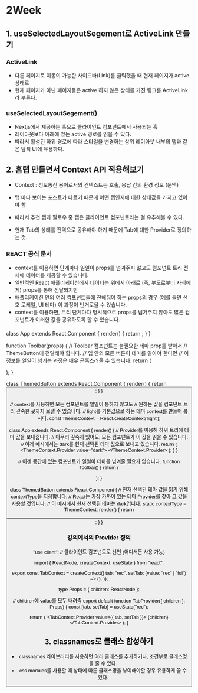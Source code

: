 # 2Week

## 1. useSelectedLayoutSegement로 ActiveLink 만들기

### ActiveLink

- 다른 페이지로 이동이 가능한 사이드바(Link)를 클릭했을 때 현재 페이지가 active 상태로
- 현재 페이지가 아닌 페이지들은 active 하지 않은 상태를 가진 링크를 ActiveLink라 부른다.

### useSelectedLayoutSegement()

- Nextjs에서 제공하는 훅으로 클라이언트 컴포넌트에서 사용되는 훅
- 레이아웃보다 아래에 있는 active 경로를 읽을 수 있다.
- 따라서 활성된 하위 경로에 따라 스타일을 변경하는 상위 레이아웃 내부의 탭과 같은 탐색 UI에 유용하다.

## 2. 홈탭 만들면서 Context API 적용해보기

- Context : 정보통신 용어로서의 컨텍스트는 호출, 응답 간의 환경 정보 (문맥)

- 탭 마다 보이는 포스트가 다르기 때문에 어떤 탭인지에 대한 상태값을 가지고 있어야 함
- 따라서 추천 탭과 팔로우 중 탭은 클라이언트 컴포넌트라는 걸 유추해볼 수 있다.
- 현재 Tab의 상태를 전역으로 공유해야 하기 때문에 Tab에 대한 Provider로 정의하는 것.

### REACT 공식 문서

- context를 이용하면 단계마다 일일이 props를 넘겨주지 않고도 컴포넌트 트리 전체에 데이터를 제공할 수 있습니다.
- 일반적인 React 애플리케이션에서 데이터는 위에서 아래로 (즉, 부모로부터 자식에게) props를 통해 전달되지만
- 애플리케이션 안의 여러 컴포넌트들에 전해줘야 하는 props의 경우 (예를 들면 선호 로케일, UI 테마) 이 과정이 번거로울 수 있습니다.
- context를 이용하면, 트리 단계마다 명시적으로 props를 넘겨주지 않아도 많은 컴포넌트가 이러한 값을 공유하도록 할 수 있습니다.

####
class App extends React.Component {
  render() {
    return <Toolbar theme="dark" />;
  }
}

function Toolbar(props) {
  // Toolbar 컴포넌트는 불필요한 테마 prop를 받아서
  // ThemeButton에 전달해야 합니다.
  // 앱 안의 모든 버튼이 테마를 알아야 한다면
  // 이 정보를 일일이 넘기는 과정은 매우 곤혹스러울 수 있습니다.
  return (
    <div>
      <ThemedButton theme={props.theme} />
    </div>
  );
}

class ThemedButton extends React.Component {
  render() {
    return <Button theme={this.props.theme} />;
  }
}
####

####
// context를 사용하면 모든 컴포넌트를 일일이 통하지 않고도
// 원하는 값을 컴포넌트 트리 깊숙한 곳까지 보낼 수 있습니다.
// light를 기본값으로 하는 테마 context를 만들어 봅시다.
const ThemeContext = React.createContext('light');

class App extends React.Component {
  render() {
    // Provider를 이용해 하위 트리에 테마 값을 보내줍니다.
    // 아무리 깊숙히 있어도, 모든 컴포넌트가 이 값을 읽을 수 있습니다.
    // 아래 예시에서는 dark를 현재 선택된 테마 값으로 보내고 있습니다.
    return (
      <ThemeContext.Provider value="dark">
        <Toolbar />
      </ThemeContext.Provider>
    );
  }
}

// 이젠 중간에 있는 컴포넌트가 일일이 테마를 넘겨줄 필요가 없습니다.
function Toolbar() {
  return (
    <div>
      <ThemedButton />
    </div>
  );
}

class ThemedButton extends React.Component {
  // 현재 선택된 테마 값을 읽기 위해 contextType을 지정합니다.
  // React는 가장 가까이 있는 테마 Provider를 찾아 그 값을 사용할 것입니다.
  // 이 예시에서 현재 선택된 테마는 dark입니다.
  static contextType = ThemeContext;
  render() {
    return <Button theme={this.context} />;
  }
}
####

### 강의에서의 Provider 정의

####
"use client"; // 클라이언트 컴포넌트로 선언 (어디서든 사용 가능)

import { ReactNode, createContext, useState } from "react";

export const TabContext = createContext({
  tab: "rec",
  setTab: (value: "rec" | "fol") => {},
});

type Props = { children: ReactNode };

// children에 value를 모두 내려줌
export default function TabProvider({ children }: Props) {
  const [tab, setTab] = useState("rec");

  return (
    <TabContext.Provider value={{ tab, setTab }}>
      {children}
    </TabContext.Provider>
  );
}
####

## 3. classnames로 클래스 합성하기

- classnames 라이브러리를 사용하면 여러 클래스를 추가하거나, 조건부로 클래스명을 줄 수 있다.
- css modules를 사용할 때 상태에 따른 클래스명을 부여해야할 경우 유용하게 쓸 수 있다.